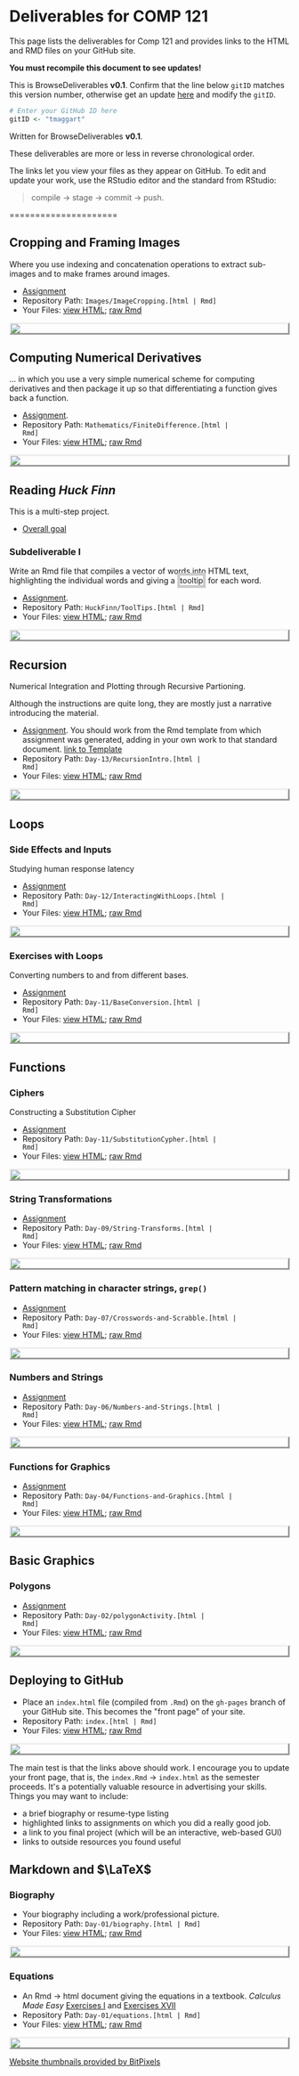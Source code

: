 # Deliverables for COMP 121

This page lists the deliverables for Comp 121 and provides links to the HTML and RMD files on your GitHub site. 

**You must recompile this document to see updates!**

This is BrowseDeliverables **v0.1**.  Confirm that the line below `gitID` matches this version number, otherwise get an update [here](http://dtkaplan.github.io/ScientificComputing/Assignments/BrowseDeliverables.Rmd) and modify the `gitID`.


```r
# Enter your GitHub ID here
gitID <- "tmaggart"
```



<style>
IMG.thumbpage {
    display: block;
    margin-left: auto;
    margin-right: auto;
    border-style: outset
    }
span.border {
border: thick solid #CCCCCC;
}
</style>
</style>

Written for BrowseDeliverables **v0.1**.


These deliverables are more or less in reverse chronological order.

The links let you view your files as they appear on GitHub.  To edit and update your work, use the RStudio editor and the standard from RStudio: 
> compile -> stage -> commit -> push.

=====================

## Cropping and Framing Images

Where you use indexing and concatenation operations to extract sub-images and to make frames around images.
* [Assignment](http://dtkaplan.github.io/ScientificComputing/Assignments/ImageCropping.html)
* Repository Path: <code>Images/ImageCropping.[html | Rmd]</code>
* Your Files: [view HTML](http://tmaggart.github.io/CS121-Work/Images/ImageCropping.html); [raw Rmd](http://tmaggart.github.io/CS121-Work/Images/ImageCropping.Rmd) 

<a href='http://tmaggart.github.io/CS121-Work/Images/ImageCropping.html'><img class='thumbpage' src='http://img.bitpixels.com/getthumbnail?code=75555&url=tmaggart.github.io/CS121-Work/Images/ImageCropping.html&size=200'></a>

## Computing Numerical Derivatives

... in which you use a very simple numerical scheme for computing derivatives and then package it up so that differentiating a function gives back a function.

* [Assignment](http://dtkaplan.github.io/ScientificComputing/Assignments/FiniteDifferenceDifferentiation.html).  
* Repository Path: <code>Mathematics/FiniteDifference.[html | Rmd]</code>
* Your Files: [view HTML](http://tmaggart.github.io/CS121-Work/Mathematics/FiniteDifference.html); [raw Rmd](http://tmaggart.github.io/CS121-Work/Mathematics/FiniteDifference.Rmd) 

<a href='http://tmaggart.github.io/CS121-Work/Mathematics/FiniteDifference.html'><img class='thumbpage' src='http://img.bitpixels.com/getthumbnail?code=75555&url=tmaggart.github.io/CS121-Work/Mathematics/FiniteDifference.html&size=200'></a>


## Reading *Huck Finn*

This is a multi-step project.

* [Overall goal](InteractiveHuckFinn.html)

### Subdeliverable I

Write an Rmd file that compiles a vector of words into HTML text, highlighting the individual words and giving a <span class="border" title="like this tooltip">tooltip</span> for each word.

* [Assignment](http://dtkaplan.github.io/ScientificComputing/Assignments/ToolTips.html).  
* Repository Path: <code>HuckFinn/ToolTips.[html | Rmd]</code>
* Your Files: [view HTML](http://tmaggart.github.io/CS121-Work/HuckFinn/ToolTips.html); [raw Rmd](http://tmaggart.github.io/CS121-Work/HuckFinn/ToolTips.Rmd) 

<a href='http://tmaggart.github.io/CS121-Work/HuckFinn/ToolTips.html'><img class='thumbpage' src='http://img.bitpixels.com/getthumbnail?code=75555&url=tmaggart.github.io/CS121-Work/HuckFinn/ToolTips.html&size=200'></a>


## Recursion

Numerical Integration and Plotting through Recursive Partioning.

Although the instructions are quite long, they are mostly just a narrative introducing the material.  

* [Assignment](http://dtkaplan.github.io/ScientificComputing/Assignments/RecursionIntro.html).  You should work from the Rmd template from which assignment was generated, adding in your own work to that standard document. [link to Template](http://dtkaplan.github.io/ScientificComputing/Assignments/RecursionIntro.Rmd)    
* Repository Path: <code>Day-13/RecursionIntro.[html | Rmd]</code>
* Your Files: [view HTML](http://tmaggart.github.io/CS121-Work/Day-13/RecursionIntro.html); [raw Rmd](http://tmaggart.github.io/CS121-Work/Day-13/RecursionIntro.Rmd) 

<a href='http://tmaggart.github.io/CS121-Work/Day-13/RecursionIntro.html'><img class='thumbpage' src='http://img.bitpixels.com/getthumbnail?code=75555&url=tmaggart.github.io/CS121-Work/Day-13/RecursionIntro.html&size=200'></a>


## Loops

### Side Effects and Inputs

Studying human response latency
* [Assignment](http://dtkaplan.github.io/ScientificComputing/Assignments/InteractingWithLoops.html)
* Repository Path: <code>Day-12/InteractingWithLoops.[html | Rmd]</code>
* Your Files: [view HTML](http://tmaggart.github.io/CS121-Work/Day-12/InteractingWithLoops.html); [raw Rmd](http://tmaggart.github.io/CS121-Work/Day-12/InteractingWithLoops.Rmd) 

<a href='http://tmaggart.github.io/CS121-Work/Day-12/InteractingWithLoops.html'><img class='thumbpage' src='http://img.bitpixels.com/getthumbnail?code=75555&url=tmaggart.github.io/CS121-Work/Day-12/InteractingWithLoops.html&size=200'></a>

### Exercises with Loops

Converting numbers to and from different bases.
* [Assignment](http://dtkaplan.github.io/ScientificComputing/Assignments/BaseConversion.html)
* Repository Path: <code>Day-11/BaseConversion.[html | Rmd]</code>
* Your Files: [view HTML](http://tmaggart.github.io/CS121-Work/Day-11/BaseConversion.html); [raw Rmd](http://tmaggart.github.io/CS121-Work/Day-11/BaseConversion.Rmd) 

<a href='http://tmaggart.github.io/CS121-Work/Day-11/BaseConversion.html'><img class='thumbpage' src='http://img.bitpixels.com/getthumbnail?code=75555&url=tmaggart.github.io/CS121-Work/Day-11/BaseConversion.html&size=200'></a>

## Functions

### Ciphers

Constructing a Substitution Cipher
* [Assignment](http://dtkaplan.github.io/ScientificComputing/Assignments/SubstitutionCypher.html)
* Repository Path: <code>Day-11/SubstitutionCypher.[html | Rmd]</code>
* Your Files: [view HTML](http://tmaggart.github.io/CS121-Work/Day-11/SubstitutionCypher.html); [raw Rmd](http://tmaggart.github.io/CS121-Work/Day-11/SubstitutionCypher.Rmd) 

<a href='http://tmaggart.github.io/CS121-Work/Day-11/SubstitutionCypher.html'><img class='thumbpage' src='http://img.bitpixels.com/getthumbnail?code=75555&url=tmaggart.github.io/CS121-Work/Day-11/SubstitutionCypher.html&size=200'></a>


### String Transformations
* [Assignment](http://dtkaplan.github.io/ScientificComputing/Assignments/stringTransforms.html)
* Repository Path: <code>Day-09/String-Transforms.[html | Rmd]</code>
* Your Files: [view HTML](http://tmaggart.github.io/CS121-Work/Day-09/String-Transforms.html); [raw Rmd](http://tmaggart.github.io/CS121-Work/Day-09/String-Transforms.Rmd) 

<a href='http://tmaggart.github.io/CS121-Work/Day-09/String-Transforms.html'><img class='thumbpage' src='http://img.bitpixels.com/getthumbnail?code=75555&url=tmaggart.github.io/CS121-Work/Day-09/String-Transforms.html&size=200'></a>

### Pattern matching in character strings, `grep()`

* [Assignment](http://dtkaplan.github.io/ScientificComputing/Assignments/Crosswords-and-Scrabble.html)
* Repository Path: <code>Day-07/Crosswords-and-Scrabble.[html | Rmd]</code>
* Your Files: [view HTML](http://tmaggart.github.io/CS121-Work/Day-07/Crosswords-and-Scrabble.html); [raw Rmd](http://tmaggart.github.io/CS121-Work/Day-07/Crosswords-and-Scrabble.Rmd) 

<a href='http://tmaggart.github.io/CS121-Work/Day-07/Crosswords-and-Scrabble.html'><img class='thumbpage' src='http://img.bitpixels.com/getthumbnail?code=75555&url=tmaggart.github.io/CS121-Work/Day-07/Crosswords-and-Scrabble.html&size=200'></a>

### Numbers and Strings

* [Assignment](http://dtkaplan.github.io/ScientificComputing/Assignments/Numbers-and-Strings.html)
* Repository Path: <code>Day-06/Numbers-and-Strings.[html | Rmd]</code>
* Your Files: [view HTML](http://tmaggart.github.io/CS121-Work/Day-06/Numbers-and-Strings.html); [raw Rmd](http://tmaggart.github.io/CS121-Work/Day-06/Numbers-and-Strings.Rmd) 

<a href='http://tmaggart.github.io/CS121-Work/Day-06/Numbers-and-Strings.html'><img class='thumbpage' src='http://img.bitpixels.com/getthumbnail?code=75555&url=tmaggart.github.io/CS121-Work/Day-06/Numbers-and-Strings.html&size=200'></a>

### Functions for Graphics

* [Assignment](http://dtkaplan.github.io/ScientificComputing/Assignments/Functions-and-Graphics.html)
* Repository Path: <code>Day-04/Functions-and-Graphics.[html | Rmd]</code>
* Your Files: [view HTML](http://tmaggart.github.io/CS121-Work/Day-04/Functions-and-Graphics.html); [raw Rmd](http://tmaggart.github.io/CS121-Work/Day-04/Functions-and-Graphics.Rmd) 

<a href='http://tmaggart.github.io/CS121-Work/Day-04/Functions-and-Graphics.html'><img class='thumbpage' src='http://img.bitpixels.com/getthumbnail?code=75555&url=tmaggart.github.io/CS121-Work/Day-04/Functions-and-Graphics.html&size=200'></a>

## Basic Graphics

### Polygons

* [Assignment](http://dtkaplan.github.io/ScientificComputing/Syllabus/Daily/Day-03/polygonActivity.html)
* Repository Path: <code>Day-02/polygonActivity.[html | Rmd]</code>
* Your Files: [view HTML](http://tmaggart.github.io/CS121-Work/Day-02/polygonActivity.html); [raw Rmd](http://tmaggart.github.io/CS121-Work/Day-02/polygonActivity.Rmd) 

<a href='http://tmaggart.github.io/CS121-Work/Day-02/polygonActivity.html'><img class='thumbpage' src='http://img.bitpixels.com/getthumbnail?code=75555&url=tmaggart.github.io/CS121-Work/Day-02/polygonActivity.html&size=200'></a>


## Deploying to GitHub

* Place an `index.html` file (compiled from `.Rmd`) on the `gh-pages` branch of your GitHub site.  This becomes the "front page" of your site.
* Repository Path: <code>index.[html | Rmd]</code>
* Your Files: [view HTML](http://tmaggart.github.io/CS121-Work/index.html); [raw Rmd](http://tmaggart.github.io/CS121-Work/index.Rmd) 

<a href='http://tmaggart.github.io/CS121-Work/index.html'><img class='thumbpage' src='http://img.bitpixels.com/getthumbnail?code=75555&url=tmaggart.github.io/CS121-Work/index.html&size=200'></a>

The main test is that the links above should work.
I encourage you to update your front page, that is, the `index.Rmd` -> `index.html` as the semester proceeds.  It's a potentially valuable resource in advertising your skills.  Things you may want to include:
* a brief biography or resume-type listing
* highlighted links to assignments on which you did a really good job.
* a link to you final project (which will be an interactive, web-based GUI)
* links to outside resources you found useful



## Markdown and $\LaTeX$

### Biography 

* Your biography including a work/professional picture.
* Repository Path: <code>Day-01/biography.[html | Rmd]</code>
* Your Files: [view HTML](http://tmaggart.github.io/CS121-Work/Day-01/biography.html); [raw Rmd](http://tmaggart.github.io/CS121-Work/Day-01/biography.Rmd) 

<a href='http://tmaggart.github.io/CS121-Work/Day-01/biography.html'><img class='thumbpage' src='http://img.bitpixels.com/getthumbnail?code=75555&url=tmaggart.github.io/CS121-Work/Day-01/biography.html&size=200'></a>

### Equations

* An Rmd -> html document giving the equations in a textbook.
*Calculus Made Easy* [Exercises I](https://play.google.com/books/reader?id=BrhBAAAAYAAJ&printsec=frontcover&output=reader&authuser=0&hl=en&pg=GBS.PA25) and [Exercises XVII](https://play.google.com/books/reader?id=BrhBAAAAYAAJ&printsec=frontcover&output=reader&authuser=0&hl=en&pg=GBS.PA205)
* Repository Path: <code>Day-01/equations.[html | Rmd]</code>
* Your Files: [view HTML](http://tmaggart.github.io/CS121-Work/Day-01/equations.html); [raw Rmd](http://tmaggart.github.io/CS121-Work/Day-01/equations.Rmd) 

<a href='http://tmaggart.github.io/CS121-Work/Day-01/equations.html'><img class='thumbpage' src='http://img.bitpixels.com/getthumbnail?code=75555&url=tmaggart.github.io/CS121-Work/Day-01/equations.html&size=200'></a>


<a href='http://www.bitpixels.com/'>Website thumbnails provided by BitPixels</a>
